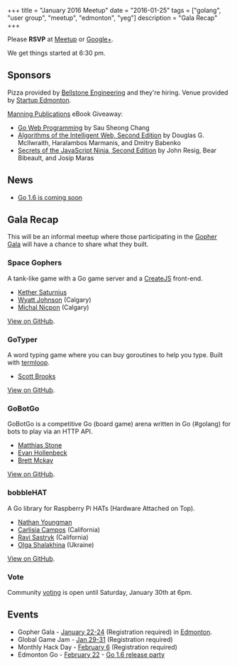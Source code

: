 +++
title = "January 2016 Meetup"
date = "2016-01-25"
tags = ["golang", "user group", "meetup", "edmonton", "yeg"]
description = "Gala Recap"
+++

Please **RSVP** at [Meetup](http://www.meetup.com/startupedmonton/events/226119364/) or [Google+](https://plus.google.com/events/c5491cq1ekhpu0um1ouqhk3oulg?authkey=CJ_y9ruqyvvWMQ).

We get things started at 6:30 pm.

## Sponsors 

Pizza provided by [Bellstone Engineering](http://bellstone.ca/) and they're hiring. Venue provided by [Startup Edmonton](http://www.startupedmonton.com/).

[Manning Publications](https://manning.com/) eBook Giveaway: 

* [Go Web Programming](https://www.manning.com/books/go-web-programming) by Sau Sheong Chang
* [Algorithms of the Intelligent Web, Second Edition](https://www.manning.com/books/algorithms-of-the-intelligent-web-second-edition) by Douglas G. McIlwraith, Haralambos Marmanis, and Dmitry Babenko
* [Secrets of the JavaScript Ninja, Second Edition](https://www.manning.com/books/secrets-of-the-javascript-ninja-second-edition) by John Resig, Bear Bibeault, and Josip Maras

## News

* [Go 1.6 is coming soon](http://tip.golang.org/doc/go1.6)

## Gala Recap

This will be an informal meetup where those participating in the [Gopher Gala](/2016-gala/) will have a chance to share what they built.

### Space Gophers

A tank-like game with a Go game server and a [CreateJS](http://createjs.com/) front-end.

* [Kether Saturnius](https://github.com/iamkether)
* [Wyatt Johnson](https://github.com/wyattjoh) (Calgary)
* [Michal Nicpon](https://github.com/envar) (Calgary)

[View on GitHub](https://github.com/gophergala2016/spacegophers).

### GoTyper

A word typing game where you can buy goroutines to help you type. Built with [termloop](https://github.com/JoelOtter/termloop).

* [Scott Brooks](https://github.com/ScottBrooks)

[View on GitHub](https://github.com/gophergala2016/gopher_typer).

### GoBotGo

GoBotGo is a competitive Go (board game) arena written in Go (#golang) for bots to play via an HTTP API.

* [Matthias Stone](https://github.com/matthias-stone)
* [Evan Hollenbeck](https://github.com/ehollenbeck)
* [Brett Mckay](https://github.com/mckayb24)

[View on GitHub](https://github.com/gophergala2016/gobotgo).

### bobbleHAT

A Go library for Raspberry Pi HATs (Hardware Attached on Top).

* [Nathan Youngman](https://github.com/nathany)
* [Carlisia Campos](https://github.com/carlisia) (California)
* [Ravi Sastryk](https://github.com/ravisastryk) (California)
* [Olga Shalakhina](https://github.com/osshalakhina) (Ukraine)

[View on GitHub](https://github.com/nathany/bobblehat).

### Vote 

Community [voting](https://obscure-savannah-52814.herokuapp.com/) is open until Saturday, January 30th at 6pm.

## Events

* Gopher Gala - [January 22-24](http://gophergala.com/) (Registration required) in [Edmonton](/2016-gala/).
* Global Game Jam - [Jan 29-31](http://madjam.ca/) (Registration required)
* Monthly Hack Day - [February 6](http://www.meetup.com/startupedmonton/events/227819631/) (Registration required)
* Edmonton Go - [February 22](http://www.meetup.com/startupedmonton/events/qfwsfhyvdbdc/) - [Go 1.6 release party](https://github.com/golang/go/wiki/Go-1.6-release-party)
